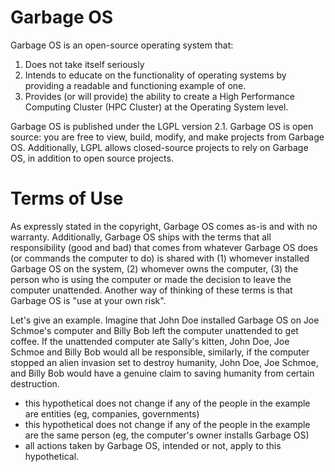 # Garbage OS
Garbage OS is an open-source operating system that:
1. Does not take itself seriously
2. Intends to educate on the functionality of operating systems by providing a 
readable and functioning example of one.
3. Provides (or will provide) the ability to create a High Performance Computing
 Cluster (HPC Cluster) at the Operating System level.

Garbage OS is published under the LGPL version 2.1. Garbage OS is open source: 
you are free to view, build, modify, and make projects from Garbage OS.
Additionally, LGPL allows closed-source projects to rely on Garbage OS, in
addition to open source projects.

# Terms of Use
As expressly stated in the copyright, Garbage OS comes as-is and with no warranty.
Additionally, Garbage OS ships with the terms that all responsibility (good and 
bad) that comes from whatever Garbage OS does (or commands the computer to do)
is shared with (1) whomever installed Garbage OS on the system, (2) whomever
owns the computer, (3) the person who is using the computer or made the decision
to leave the computer unattended. Another way of thinking of these terms is that
Garbage OS is "use at your own risk". 

Let's give an example.
Imagine that John Doe installed Garbage OS on Joe Schmoe's computer and Billy 
Bob left the computer unattended to get coffee. If the unattended computer ate
Sally's kitten, John Doe, Joe Schmoe and Billy Bob would all be responsible, 
similarly, if the computer stopped an alien invasion set to destroy humanity, 
John Doe, Joe Schmoe, and Billy Bob would have a genuine claim to saving 
humanity from certain destruction.

- this hypothetical does not change if any of the people in the example are 
entities (eg, companies, governments)
- this hypothetical does not change if any of the people in the example are 
the same person (eg, the computer's owner installs Garbage OS)
- all actions taken by Garbage OS, intended or not, apply to this hypothetical.

